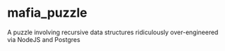 mafia_puzzle
============

A puzzle involving recursive data structures ridiculously over-engineered via NodeJS and Postgres
